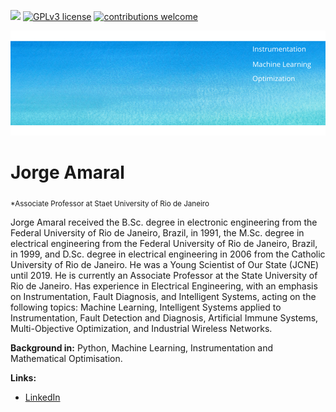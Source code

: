 [![](https://img.shields.io/badge/python-3.7+-blue.svg)](https://www.python.org/downloads/release/python-365/) [![GPLv3 license](https://img.shields.io/badge/License-GPLv3-blue.svg)](http://perso.crans.org/besson/LICENSE.html) [![contributions welcome](https://img.shields.io/badge/contributions-welcome-brightgreen.svg?style=flat)](https://github.com/carlosfab/data_science/issues)

<p align="center">
  <img src="banner.png" >
</p>

# Jorge Amaral
<sub>*Associate Professor at Staet University of Rio de Janeiro</sub>

Jorge Amaral received the B.Sc. degree in electronic engineering from the Federal University of Rio de Janeiro, Brazil, in 1991, 
the M.Sc. degree in electrical engineering from the Federal University of Rio de Janeiro, Brazil, in 1999,
and D.Sc. degree in electrical engineering in 2006 from the Catholic University of Rio de Janeiro.
He was a Young Scientist of Our State (JCNE) until 2019. He is currently an Associate Professor at the State University of Rio de Janeiro. Has experience in Electrical Engineering, with an emphasis on Instrumentation, Fault Diagnosis, and Intelligent Systems, acting on the following topics: Machine Learning, Intelligent Systems applied to Instrumentation, Fault Detection and Diagnosis, Artificial Immune Systems, Multi-Objective Optimization, and Industrial Wireless Networks.

**Background in:** Python, Machine Learning, Instrumentation and Mathematical Optimisation.

**Links:**

* [LinkedIn](https://www.linkedin.com/in/jorge-amaral-78101627/)
